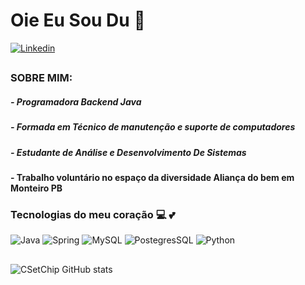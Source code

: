 # Oie Eu Sou Du 🤗 

[![Linkedin](https://img.shields.io/badge/LinkedIn-0077B5?style=for-the-badge&logo=linkedin&logoColor=white)](https://www.linkedin.com/in/eduarda-lins-118540176/)

##

### SOBRE MIM:

##### - Programadora Backend Java
##### - Formada em Técnico de manutenção e suporte de computadores
##### - Estudante de Análise e Desenvolvimento De Sistemas 

#### - Trabalho voluntário no espaço da diversidade Aliança do bem em Monteiro PB

### Tecnologias do meu coração 💻 💕

![Java](https://img.shields.io/badge/Java-ED8B00?style=for-the-badge&logo=java&logoColor=white)
![Spring](https://img.shields.io/badge/Spring-6DB33F?style=for-the-badge&logo=spring&logoColor=white)
![MySQL](https://img.shields.io/badge/MySQL-00000F?style=for-the-badge&logo=mysql&logoColor=white)
![PostegresSQL](https://img.shields.io/badge/PostgreSQL-316192?style=for-the-badge&logo=postgresql&logoColor=white)
![Python](https://img.shields.io/badge/Python-3776AB?style=for-the-badge&logo=python&logoColor=white)

##

![CSetChip GitHub stats](https://github-readme-stats.vercel.app/api?username=CSetChip&show_icons=true&theme=merko)


